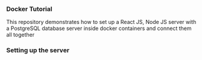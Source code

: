 ### Docker Tutorial

This repository demonstrates how to set up a React JS, Node JS server with a PostgreSQL database server inside docker containers and connect them all together

### Setting up the server
